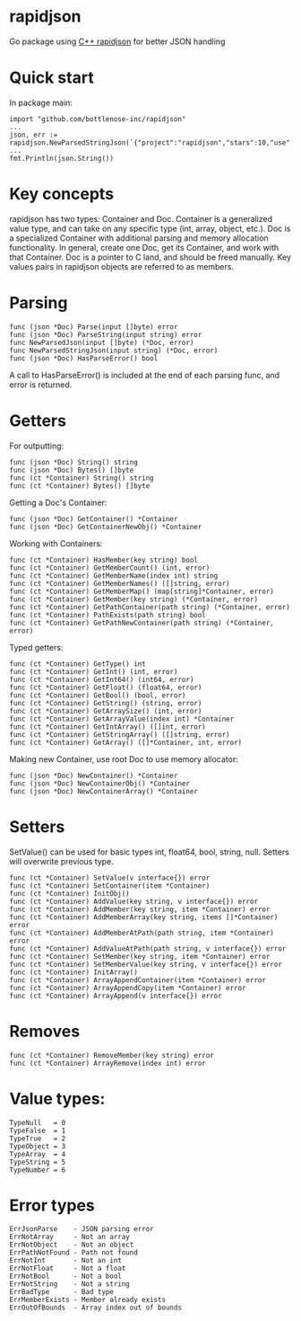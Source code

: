 # rapidjson

Go package using [C++ rapidjson](https://github.com/miloyip/rapidjson) for better JSON handling 

# Quick start

In package main:

    import "github.com/bottlenose-inc/rapidjson"
    ...
    json, err := rapidjson.NewParsedStringJson(`{"project":"rapidjson","stars":10,"use":"everywhere"}`)
    ...
    fmt.Println(json.String())

# Key concepts

rapidjson has two types: Container and Doc. Container is a generalized value type, and can take on any specific type (int, array, object, etc.). Doc is a specialized Container with additional parsing and memory allocation functionality. In general, create one Doc, get its Container, and work with that Container. Doc is a pointer to C land, and should be freed manually. Key values pairs in rapidjson objects are referred to as members.

# Parsing

    func (json *Doc) Parse(input []byte) error
    func (json *Doc) ParseString(input string) error
    func NewParsedJson(input []byte) (*Doc, error)
    func NewParsedStringJson(input string) (*Doc, error)
    func (json *Doc) HasParseError() bool

A call to HasParseError() is included at the end of each parsing func, and error is returned.

# Getters

For outputting:

    func (json *Doc) String() string
    func (json *Doc) Bytes() []byte
    func (ct *Container) String() string
    func (ct *Container) Bytes() []byte

Getting a Doc's Container:

    func (json *Doc) GetContainer() *Container 
    func (json *Doc) GetContainerNewObj() *Container

Working with Containers:

    func (ct *Container) HasMember(key string) bool
    func (ct *Container) GetMemberCount() (int, error)
    func (ct *Container) GetMemberName(index int) string
    func (ct *Container) GetMemberNames() ([]string, error)
    func (ct *Container) GetMemberMap() (map[string]*Container, error) 
    func (ct *Container) GetMember(key string) (*Container, error)
    func (ct *Container) GetPathContainer(path string) (*Container, error)
    func (ct *Container) PathExists(path string) bool
    func (ct *Container) GetPathNewContainer(path string) (*Container, error)

Typed getters:

    func (ct *Container) GetType() int
    func (ct *Container) GetInt() (int, error)
    func (ct *Container) GetInt64() (int64, error)
    func (ct *Container) GetFloat() (float64, error)
    func (ct *Container) GetBool() (bool, error)
    func (ct *Container) GetString() (string, error)
    func (ct *Container) GetArraySize() (int, error)
    func (ct *Container) GetArrayValue(index int) *Container
    func (ct *Container) GetIntArray() ([]int, error)
    func (ct *Container) GetStringArray() ([]string, error)
    func (ct *Container) GetArray() ([]*Container, int, error)

Making new Container, use root Doc to use memory allocator:

    func (json *Doc) NewContainer() *Container
    func (json *Doc) NewContainerObj() *Container
    func (json *Doc) NewContainerArray() *Container

# Setters

SetValue() can be used for basic types int, float64, bool, string, null. Setters will overwrite previous type.

    func (ct *Container) SetValue(v interface{}) error
    func (ct *Container) SetContainer(item *Container)
    func (ct *Container) InitObj()
    func (ct *Container) AddValue(key string, v interface{}) error
    func (ct *Container) AddMember(key string, item *Container) error
    func (ct *Container) AddMemberArray(key string, items []*Container) error
    func (ct *Container) AddMemberAtPath(path string, item *Container) error
    func (ct *Container) AddValueAtPath(path string, v interface{}) error
    func (ct *Container) SetMember(key string, item *Container) error
    func (ct *Container) SetMemberValue(key string, v interface{}) error 
    func (ct *Container) InitArray()
    func (ct *Container) ArrayAppendContainer(item *Container) error
    func (ct *Container) ArrayAppendCopy(item *Container) error
    func (ct *Container) ArrayAppend(v interface{}) error

# Removes

    func (ct *Container) RemoveMember(key string) error
    func (ct *Container) ArrayRemove(index int) error

# Value types:

	TypeNull   = 0
	TypeFalse  = 1
	TypeTrue   = 2
	TypeObject = 3
	TypeArray  = 4
	TypeString = 5
	TypeNumber = 6

# Error types

	ErrJsonParse    - JSON parsing error
	ErrNotArray     - Not an array
	ErrNotObject    - Not an object
	ErrPathNotFound - Path not found
	ErrNotInt       - Not an int
	ErrNotFloat     - Not a float
	ErrNotBool      - Not a bool
	ErrNotString    - Not a string
	ErrBadType      - Bad type
	ErrMemberExists - Member already exists
	ErrOutOfBounds  - Array index out of bounds
